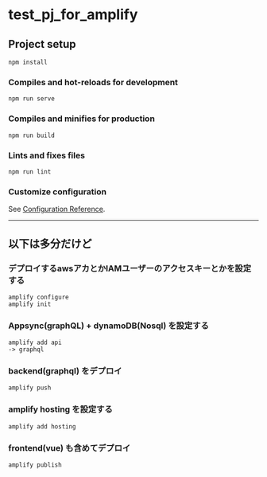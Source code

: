 # test_pj_for_amplify

## Project setup
```
npm install
```

### Compiles and hot-reloads for development
```
npm run serve
```

### Compiles and minifies for production
```
npm run build
```

### Lints and fixes files
```
npm run lint
```

### Customize configuration
See [Configuration Reference](https://cli.vuejs.org/config/).


---
## 以下は多分だけど

### デプロイするawsアカとかIAMユーザーのアクセスキーとかを設定する
```
amplify configure
amplify init
```

### Appsync(graphQL) + dynamoDB(Nosql) を設定する
```
amplify add api
-> graphql 
```

### backend(graphql) をデプロイ
```
amplify push
```

### amplify hosting を設定する
```
amplify add hosting
```

### frontend(vue) も含めてデプロイ
```
amplify publish
```